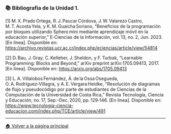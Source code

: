 ### 📚 Bibliografia de la Unidad 1.
[1] M. X. Prado Ortega, R. J. Paucar Córdova, J. W. Valarezo Castro, M. T. Acosta Yela, y K. M. Guaicha Soriano, “Beneficios de la programación por bloques utilizando Sphero mini mediante aprendizaje móvil en la educación superior,” E‑Ciencias de la Información, vol. 13, no. 2, Jun. 2023. [En línea]. Disponible en: https://archivo.revistas.ucr.ac.cr/index.php/eciencias/article/view/54814

[2] D. Bau, J. Gray, C. Kelleher, J. Sheldon, y F. Turbak, “Learnable Programming: Blocks and Beyond,” arXiv preprint arXiv:1705.09413, 2017. [En línea]. Disponible en: https://arxiv.org/abs/1705.09413

[3] L. A. Villalobos Fernández, Á. de la Ossa Osegueda, O. A. Rodríguez‑Villagra, y A. E. Vergara Heidke, “Resolución de diagramas de flujo y pseudocódigo por parte de estudiantes de Ciencias de la Computación de la Universidad de Costa Rica,” Revista Tecnología, Ciencia y Educación, no. 17, Sep.–Dec. 2020, pp. 129‑146. [En línea]. Disponible en: https://www.tecnologia-ciencia-educacion.com/index.php/TCE/article/view/491

---
[🏠 Volver a la página principal](https://github.com/eduardo2006soto-dot/Teoria-de-la-programacion/blob/main/inderx.md)
